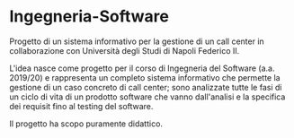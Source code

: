 # Ingegneria-Software
Progetto di un sistema informativo per la gestione di un call center in collaborazione con Università degli Studi di Napoli Federico II.

L'idea nasce come progetto per il corso di Ingegneria del Software (a.a. 2019/20) e rappresenta un completo sistema informativo che permette la gestione di un caso concreto di call center; sono analizzate tutte le fasi di un ciclo di vita di un prodotto software che vanno dall'analisi e la specifica dei requisit fino al testing del software.

Il progetto ha scopo puramente didattico.
